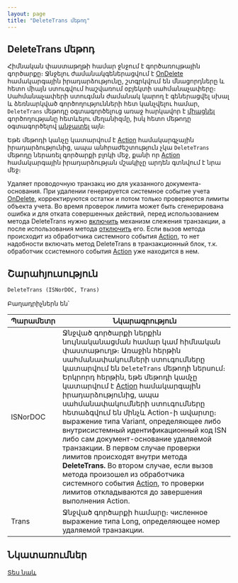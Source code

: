 ```yaml
---
layout: page
title: "DeleteTrans մեթոդ"
---
```


## DeleteTrans մեթոդ

Հիմնական փաստաթղթի համար ջնջում է գործառույթային գործարքը։ Ջնջելու ժամանակգեներացվում է [OnDelete](../../../ScriptProcs/OnDelete.md) համակարգային իրադարձությունը, շտգրկվում են մնացորդները և հետո միայն ստուգվում հաշվառում օբյեկտի սահմանաչափերը։ Սահմանաչափերի ստուգման ժամանակ կարող է գեներացվել սխալ և ձեռնարկված գործողությունների  հետ կանչվելու համար,  `DeleteTrans` մեթոդը օգտագործելուց առաջ հարկավոր է [միացնել](../TransactionManagment/BeginTrans.html) գործողությանը հետևելու մեղանիզմը, իսկ հետո մեթոդը օգտագործելով [անջատել](../TransactionManagment/CommitTrans.html) այն։

Եթե մեթոդի կանչը կատարվում է [Action](../../../ScriptProcs/Action.md) համակարգչային իրադարձությունից,  ապա անհրաժեշտություն չկա `DeleteTrans` մեթոդը ներառել գործարքի բլոկի մեջ, քանի որ [Action](../../../ScriptProcs/Action.md) համակարգային իրադարձության մշակիչը արդեն գտնվում է նրա մեջ։ 

Удаляет проводочную транзакц ию для указанного документа-основания. При удалении генерируется системное событие учета [OnDelete](../../../ScriptProcs/OnDelete.html),&nbsp;корректируются остатки и потом только проверяются лимиты объекта учета. Во время проверок лимита может быть сгенерирована ошибка и для отката совершенных действий, перед использованием метода DeleteTrans нужно [включить](../TransactionManagment/BeginTrans.html) механизм слежения транзакции, а после использования метода [отключить](../TransactionManagment/CommitTrans.html)
его. Если вызов метода происходит из обработчика системного события [Action](../../../ScriptProcs/Action.html), то нет надобности включать метод DeleteTrans в транзакционный блок, т.к. обработчик ссистемного события [Action](../../../ScriptProcs/Action.html) уже находится в нем.


## Շարահյուսություն


```vb
DeleteTrans (ISNorDOC, Trans)
```
Բաղադրիչներն են՝


| Պարամետր | Նկարագրություն |
|--|--|
| ISNorDOC | Ջնջված գործարքի ներքին նույնականացման համար կամ հիմնական փաստաթուղթ։ Առաջին հերթին սահմանափակումների ստուգումները կատարվում են `DeleteTrans` մեթոդի ներսում։ Երկրորդ հերթին, եթե մեթոդի կամչը կատարվում է [Action](../../../ScriptProcs/Action.md) համակարգային իրադարձությունից, ապա սահմանափակումների ստուգումները  հետաձգվում են մինչև Action-ի ավարտը։ выражение типа Variant, определяющее либо внутрисистемный идентификационный код ISN либо сам документ-основание удаляемой транзакции. В первом случае проверки лимитов происходят внутри метода <strong>DeleteTrans. </strong>Во втором случае, если вызов метода произошел из обработчика системного события [Action](../../../ScriptProcs/Action.html), то проверки лимитов откладываются до завершения выполнения Action. |
| Trans | Ջնջված գործարքի համարը։ численное выражение типа Long, определяющее номер удаляемой транзакции. |



## Նկատառումներ

[Տես նաև](../TransactionManagment/InTrans.html)

